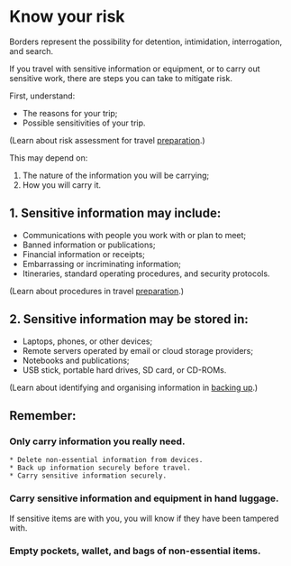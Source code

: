[Title]: # (Before You Leave)
[Order]: # (0)

# Know your risk

Borders represent the possibility for detention, intimidation, interrogation, and search.

If you travel with sensitive information or equipment, or to carry out sensitive work, there are steps you can take to mitigate risk.

First, understand: 

*	The reasons for your trip; 
*	Possible sensitivities of your trip. 

(Learn about risk assessment for travel [preparation](umbrella://lesson/preparation).)

This may depend on: 

1. The nature of the information you will be carrying;
2. How you will carry it.

## 1. Sensitive information may include:

*   Communications with people you work with or plan to meet;
*   Banned information or publications; 
*   Financial information or receipts;
*   Embarrassing or incriminating information;
*	Itineraries, standard operating procedures, and security protocols.

(Learn about procedures in travel [preparation](umbrella://lesson/preparation).)

## 2. Sensitive information may be stored in: 

*	Laptops, phones, or other devices;
*	Remote servers operated by email or cloud storage providers;
*	Notebooks and publications;
*	USB stick, portable hard drives, SD card, or CD-ROMs.
 
(Learn about identifying and organising information in [backing up](umbrella://lesson/backing-up).)

## Remember:

### Only carry information you really need.  

	* Delete non-essential information from devices.  
	* Back up information securely before travel.
    * Carry sensitive information securely. 

### Carry sensitive information and equipment in hand luggage.
If sensitive items are with you, you will know if they have been tampered with. 

### Empty pockets, wallet, and bags of non-essential items.
